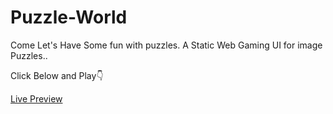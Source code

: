 # Puzzle-World
Come Let's Have Some fun with puzzles. A Static Web Gaming UI for image Puzzles..

Click Below and Play👇

[Live Preview](https://sa-ion10.github.io/Puzzle-World/home.html)
